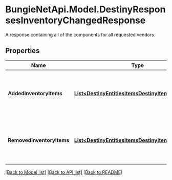# BungieNetApi.Model.DestinyResponsesInventoryChangedResponse
A response containing all of the components for all requested vendors.
## Properties

Name | Type | Description | Notes
------------ | ------------- | ------------- | -------------
**AddedInventoryItems** | [**List&lt;DestinyEntitiesItemsDestinyItemComponent&gt;**](DestinyEntitiesItemsDestinyItemComponent.md) | Items that appeared in the inventory possibly as a result of an action. | [optional] 
**RemovedInventoryItems** | [**List&lt;DestinyEntitiesItemsDestinyItemComponent&gt;**](DestinyEntitiesItemsDestinyItemComponent.md) | Items that disappeared from the inventory possibly as a result of an action. | [optional] 

[[Back to Model list]](../README.md#documentation-for-models) [[Back to API list]](../README.md#documentation-for-api-endpoints) [[Back to README]](../README.md)

